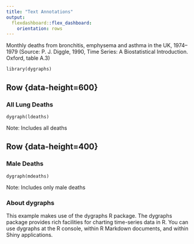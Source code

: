 ```yaml
---
title: "Text Annotations"
output:
  flexdashboard::flex_dashboard:
    orientation: rows
---
```


Monthly deaths from bronchitis, emphysema and asthma in the
UK, 1974–1979 (Source: P. J. Diggle, 1990, Time Series: A
Biostatistical Introduction. Oxford, table A.3)

```{r setup, include=FALSE}
library(dygraphs)
```

Row {data-height=600}
-------------------------------------

### All Lung Deaths

```{r}
dygraph(ldeaths)
```

Note: Includes all deaths    

Row {data-height=400}
-------------------------------------

### Male Deaths

```{r}
dygraph(mdeaths)
```

Note: Includes only male deaths

### About dygraphs

This example makes use of the dygraphs R package. The dygraphs
package provides rich facilities for charting time-series data 
in R. You can use dygraphs at the R console, within R Markdown
documents, and within Shiny applications.

